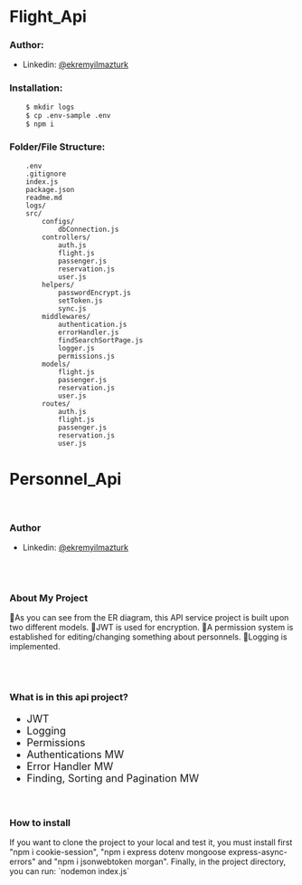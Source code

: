 # Flight_Api

### Author:
- Linkedin: [@ekremyilmazturk](https://www.linkedin.com/in/ekrem-yilmazturk/)

### Installation:
```sh
    $ mkdir logs
    $ cp .env-sample .env
    $ npm i
```

### Folder/File Structure:

```
    .env
    .gitignore
    index.js
    package.json
    readme.md
    logs/
    src/
        configs/
            dbConnection.js
        controllers/
            auth.js
            flight.js
            passenger.js
            reservation.js
            user.js
        helpers/
            passwordEncrypt.js
            setToken.js
            sync.js
        middlewares/
            authentication.js
            errorHandler.js
            findSearchSortPage.js
            logger.js
            permissions.js
        models/
            flight.js
            passenger.js
            reservation.js
            user.js
        routes/
            auth.js
            flight.js
            passenger.js
            reservation.js
            user.js
```





<h1>Personnel_Api</h1>
<br>
<h3>Author</h3>

- Linkedin: [@ekremyilmazturk](https://www.linkedin.com/in/ekrem-yilmazturk/)
<br>
<br>
<h3>About My Project</h3>
<p> 📌As you can see from the ER diagram, this API service project is built upon two different models. 📌JWT is used for encryption.  📌A permission system is established for editing/changing something about personnels.  📌Logging is implemented. </p>
<br>
<br>
<h3>What is in this api project?</h3>
<ul style="font-size: 18px;">
  <li>JWT</li>
  <li>Logging</li>
  <li>Permissions</li>
  <li>Authentications MW</li>
  <li>Error Handler MW</li>
  <li>Finding, Sorting and Pagination MW</li>
</ul>
<br>
<h3>How to install</h3>
If you want to clone the project to your local and test it, you must install first "npm i cookie-session",  
"npm i express dotenv mongoose express-async-errors" and "npm i jsonwebtoken morgan".  
Finally, in the project directory, you can run:  `nodemon index.js`
<br>
<br>
